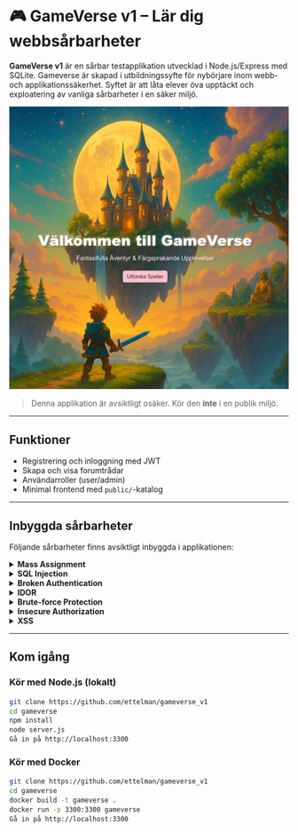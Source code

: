 # 🎮 GameVerse v1 – Lär dig webbsårbarheter

**GameVerse v1** är en sårbar testapplikation utvecklad i Node.js/Express med SQLite. Gameverse är skapad i utbildningssyfte för nybörjare inom webb- och applikationssäkerhet. Syftet är att låta elever öva upptäckt och exploatering av vanliga sårbarheter i en säker miljö.

![alt text](captura-2025-05-05-1746474089.png)

> Denna applikation är avsiktligt osäker. Kör den **inte** i en publik miljö.

---

## Funktioner

- Registrering och inloggning med JWT
- Skapa och visa forumtrådar
- Användarroller (user/admin)
- Minimal frontend med `public/`-katalog

---

##  Inbyggda sårbarheter

Följande sårbarheter finns avsiktligt inbyggda i applikationen:

<details>
<summary> <strong>Mass Assignment</strong></summary>

Vid registrering går det att specificera `role`, vilket gör att man kan skapa admin-användare. Dock har detta ingen effekt om rollbaserad åtkomst inte används rätt.

</details>

<details>
<summary> <strong>SQL Injection</strong></summary>

Login använder icke-parameteriserade SQL-queries:

```sql
SELECT * FROM users WHERE username = 'användare' AND password = 'lösenord'
```

</details> <details> <summary> <strong>Broken Authentication</strong></summary>

JWT-token signeras med en hårdkodad och svag nyckel (supersecretkey), vilket gör den sårbar för bruteforce.
</details> <details> <summary> <strong>IDOR</strong></summary>

Alla användare kan ta bort trådar via /threads/:id, oavsett om de äger tråden eller inte.
</details> <details> <summary> <strong>Brute-force Protection</strong></summary>

Det finns inget skydd mot upprepade inloggningsförsök – ingen rate limiting, CAPTCHA eller lockout.
</details> <details> <summary> <strong>Insecure Authorization</strong></summary>

Vid trådskapande används username från klienten istället för att hämta det från den autentiserade JWT-token. Det möjliggör att t.ex. skapa trådar som annan användare.
</details>

<details> <summary> <strong>XSS</strong></summary>

Det finns i princip ingen sanering av user generated content.
</details>

---

## Kom igång

### Kör med Node.js (lokalt)

```bash
git clone https://github.com/ettelman/gameverse_v1
cd gameverse
npm install
node server.js
Gå in på http://localhost:3300
```

### Kör med Docker

```Bash
git clone https://github.com/ettelman/gameverse_v1
cd gameverse
docker build -t gameverse .
docker run -p 3300:3300 gameverse
Gå in på http://localhost:3300
```
